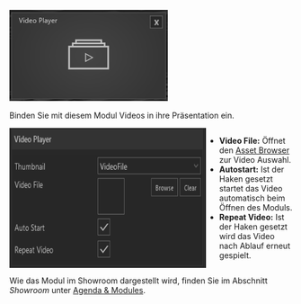 ![VideoplayerModul](img/Manager/Module/Videoplayer_Module.PNG) 

Binden Sie mit diesem Modul Videos in ihre Präsentation ein.

<div style="display: flex">
    <img src="img/Manager/Module/VideoplayerProperties.PNG" width="350" style="float:left">
    <div>
        <ul>
            <li><b>Video File:</b> Öffnet den <a href="050_assetbrowser.html">Asset Browser</a> zur Video Auswahl.</li>
            <li><b>Autostart:</b> Ist der Haken gesetzt startet das Video automatisch beim Öffnen des Moduls.</li>
            <li><b>Repeat Video:</b> Ist der Haken gesetzt wird das Video nach Ablauf erneut gespielt.</li>
        </ul>
    </div>
</div>

Wie das Modul im Showroom dargestellt wird, finden Sie im Abschnitt *Showroom* unter [Agenda & Modules](056_agenda.html#videoplayer).
